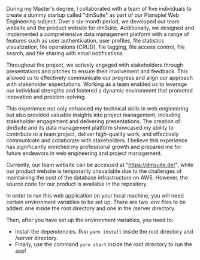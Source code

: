 During my Master's degree, I collaborated with a team of five individuals to create a dummy startup called "dmSuite" as part of our Planspiel Web Engineering subject. Over a six-month period, we developed our team website and the product website for dmSuite. Additionally, we designed and implemented a comprehensive data management platform with a range of features such as user authentication, user profiles, file statistics visualization, file operations (CRUD), file tagging, file access control, file search, and file sharing with email notifications.

Throughout the project, we actively engaged with stakeholders through presentations and pitches to ensure their involvement and feedback. This allowed us to effectively communicate our progress and align our approach with stakeholder expectations. Working as a team enabled us to leverage our individual strengths and fostered a dynamic environment that promoted innovation and problem-solving.

This experience not only enhanced my technical skills in web engineering but also provided valuable insights into project management, including stakeholder engagement and delivering presentations. The creation of dmSuite and its data management platform showcased my ability to contribute to a team project, deliver high-quality work, and effectively communicate and collaborate with stakeholders. I believe this experience has significantly enriched my professional growth and prepared me for future endeavors in web engineering and project management.

Currently, our team website can be accessed at "https://dmsuite.de/", while our product website is temporarily unavailable due to the challenges of maintaining the cost of the database infrastructure on AWS. However, the source code for our product is available in the repository.

In order to run this web application on your local machine, you will need certain environment variables to be set up. There are two .env files to be added: one inside the root directory and one in the /server directory.

Then, after you have set up the environment variables, you need to:
- Install the dependencies. Run `yarn install` inside the root directory and /server directory.
- Finally, use the command `yarn start` inside the root directory to run the app!


